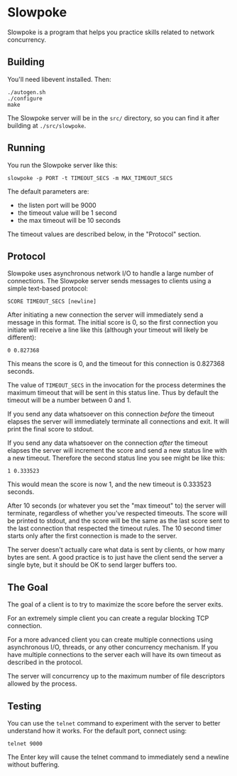 # Slowpoke

Slowpoke is a program that helps you practice skills related to network
concurrency.

## Building

You'll need libevent installed. Then:

    ./autogen.sh
    ./configure
    make

The Slowpoke server will be in the `src/` directory, so you can find it after
building at `./src/slowpoke`.

## Running

You run the Slowpoke server like this:

    slowpoke -p PORT -t TIMEOUT_SECS -m MAX_TIMEOUT_SECS

The default parameters are:

 * the listen port will be 9000
 * the timeout value will be 1 second
 * the max timeout will be 10 seconds

The timeout values are described below, in the "Protocol" section.

## Protocol

Slowpoke uses asynchronous network I/O to handle a large number of connections.
The Slowpoke server sends messages to clients using a simple text-based
protocol:

    SCORE TIMEOUT_SECS [newline]

After initiating a new connection the server will immediately send a message in
this format. The initial score is 0, so the first connection you initiate will
receive a line like this (although your timeout will likely be different):

    0 0.827368

This means the score is 0, and the timeout for this connection is 0.827368
seconds.

The value of `TIMEOUT_SECS` in the invocation for the process determines the
maximum timeout that will be sent in this status line. Thus by default the
timeout will be a number between 0 and 1.

If you send any data whatsoever on this connection *before* the timeout elapses
the server will immediately terminate all connections and exit. It will print
the final score to stdout.

If you send any data whatsoever on the connection *after* the timeout elapses
the server will increment the score and send a new status line with a new
timeout. Therefore the second status line you see might be like this:

    1 0.333523

This would mean the score is now 1, and the new timeout is 0.333523 seconds.

After 10 seconds (or whatever you set the "max timeout" to) the server will
terminate, regardless of whether you've respected timeouts. The score will be
printed to stdout, and the score will be the same as the last score sent to the
last connection that respected the timeout rules. The 10 second timer starts
only after the first connection is made to the server.

The server doesn't actually care what data is sent by clients, or how many bytes
are sent. A good practice is to just have the client send the server a single
byte, but it should be OK to send larger buffers too.

## The Goal

The goal of a client is to try to maximize the score before the server exits.

For an extremely simple client you can create a regular blocking TCP connection.

For a more advanced client you can create multiple connections using
asynchronous I/O, threads, or any other concurrency mechanism. If you have
multiple connections to the server each will have its own timeout as described
in the protocol.

The server will concurrency up to the maximum number of file descriptors allowed
by the process.

## Testing

You can use the `telnet` command to experiment with the server to better
understand how it works. For the default port, connect using:

    telnet 9000

The Enter key will cause the telnet command to immediately send a newline
without buffering.
